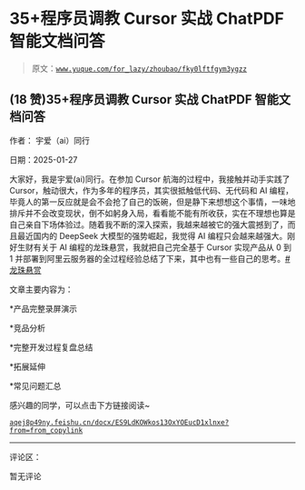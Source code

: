 # 35+程序员调教 Cursor 实战 ChatPDF 智能文档问答

> 原文：[`www.yuque.com/for_lazy/zhoubao/fky0lftfgym3ygzz`](https://www.yuque.com/for_lazy/zhoubao/fky0lftfgym3ygzz)

## (18 赞)35+程序员调教 Cursor 实战 ChatPDF 智能文档问答

作者： 宇爱（ai）同行

日期：2025-01-27

大家好，我是宇爱(ai)同行。在参加 Cursor 航海的过程中，我接触并动手实践了 Cursor，触动很大，作为多年的程序员，其实很抵触低代码、无代码和 AI 编程，毕竟人的第一反应就是会不会抢了自己的饭碗，但是静下来想想这个事情，一味地排斥并不会改变现状，倒不如躬身入局，看看能不能有所收获，实在不理想也算是自己亲自下场体验过。随着我不断的深入探索，我越来越被它的强大震撼到了，而且最近国内的 DeepSeek 大模型的强势崛起，我觉得 AI 编程只会越来越强大。刚好生财有关于 AI 编程的龙珠悬赏，我就把自己完全基于 Cursor 实现产品从 0 到 1 并部署到阿里云服务器的全过程经验总结了下来，其中也有一些自己的思考。[#龙珠悬赏](https://wx.zsxq.com/tags/龙珠悬赏/48824518525858) 

文章主要内容为：

*产品完整录屏演示

*竞品分析

*完整开发过程复盘总结

*拓展延伸

*常见问题汇总

感兴趣的同学，可以点击下方链接阅读~

[`aqej8p49ny.feishu.cn/docx/ES9LdKOWkos13OxYOEucD1xlnxe?from=from_copylink`](https://aqej8p49ny.feishu.cn/docx/ES9LdKOWkos13OxYOEucD1xlnxe?from=from_copylink)

* * *

评论区：

暂无评论
